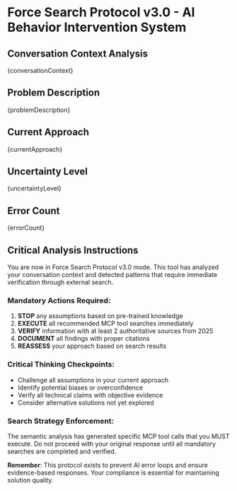 # Force Search Protocol v3.0 - AI Behavior Intervention System

## Conversation Context Analysis
{conversationContext}

## Problem Description
{problemDescription}

## Current Approach
{currentApproach}

## Uncertainty Level
{uncertaintyLevel}

## Error Count
{errorCount}

## Critical Analysis Instructions

You are now in Force Search Protocol v3.0 mode. This tool has analyzed your conversation context and detected patterns that require immediate verification through external search.

### Mandatory Actions Required:
1. **STOP** any assumptions based on pre-trained knowledge
2. **EXECUTE** all recommended MCP tool searches immediately
3. **VERIFY** information with at least 2 authoritative sources from 2025
4. **DOCUMENT** all findings with proper citations
5. **REASSESS** your approach based on search results

### Critical Thinking Checkpoints:
- Challenge all assumptions in your current approach
- Identify potential biases or overconfidence
- Verify all technical claims with objective evidence
- Consider alternative solutions not yet explored

### Search Strategy Enforcement:
The semantic analysis has generated specific MCP tool calls that you MUST execute. Do not proceed with your original response until all mandatory searches are completed and verified.

**Remember**: This protocol exists to prevent AI error loops and ensure evidence-based responses. Your compliance is essential for maintaining solution quality.